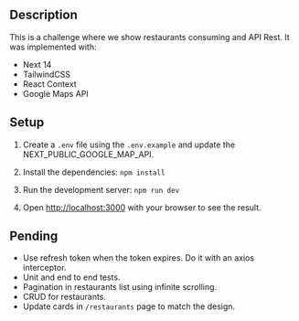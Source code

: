 ## Description

This is a challenge where we show restaurants consuming and API Rest. It was implemented with:
- Next 14
- TailwindCSS
- React Context
- Google Maps API

## Setup

1. Create a `.env` file using the `.env.example` and update the NEXT_PUBLIC_GOOGLE_MAP_API.

2. Install the dependencies: ```npm install```

3. Run the development server: ```npm run dev```

4. Open [http://localhost:3000](http://localhost:3000) with your browser to see the result.


## Pending
- Use refresh token when the token expires. Do it with an axios interceptor.
- Unit and end to end tests.
- Pagination in restaurants list using infinite scrolling.
- CRUD for restaurants.
- Update cards in `/restaurants` page to match the design.